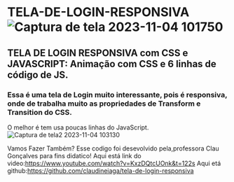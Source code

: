 # TELA-DE-LOGIN-RESPONSIVA![Captura de tela 2023-11-04 101750](https://github.com/andersontecnicoprogramador/TELA-DE-LOGIN-RESPONSIVA/assets/68762932/ab8b862f-0dd3-4b3e-93c4-38fdc6089d5a)

## TELA DE LOGIN RESPONSIVA com CSS e JAVASCRIPT: Animação com CSS e 6 linhas de código de JS.

### Essa é uma tela de Login muito interessante, pois é responsiva, onde de trabalha muito as propriedades de Transform e Transition do CSS. 
O melhor é tem usa poucas linhas do JavaScript.
![Captura de tela2 2023-11-04 103130](https://github.com/andersontecnicoprogramador/TELA-DE-LOGIN-RESPONSIVA/assets/68762932/c1d418ed-0f4f-4bdc-9059-fa75fd9e4ec9)

Vamos Fazer Também?
Esse codigo foi desevolvido pela,professora Clau Gonçalves para fins didatico!
Aqui está link do video:https://www.youtube.com/watch?v=KxzDQtcUOnk&t=122s
Aqui etá github:https://github.com/claudineiaga/tela-de-login-responsiva

